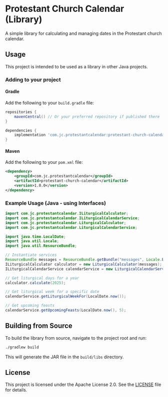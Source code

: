 # Protestant Church Calendar (Library)

A simple library for calculating and managing dates in the Protestant church calendar.

## Usage

This project is intended to be used as a library in other Java projects.

### Adding to your project

#### Gradle

Add the following to your `build.gradle` file:

```groovy
repositories {
    mavenCentral() // Or your preferred repository if published there
}

dependencies {
    implementation 'com.jc.protestantcalendar:protestant-church-calendar:1.0.0' // Replace with actual group, artifact, version
}
```

#### Maven

Add the following to your `pom.xml` file:

```xml
<dependency>
    <groupId>com.jc.protestantcalendar</groupId>
    <artifactId>protestant-church-calendar</artifactId>
    <version>1.0.0</version>
</dependency>
```

### Example Usage (Java - using Interfaces)

```java
import com.jc.protestantcalendar.ILiturgicalCalculator;
import com.jc.protestantcalendar.ILiturgicalCalendarService;
import com.jc.protestantcalendar.LiturgicalCalculator;
import com.jc.protestantcalendar.LiturgicalCalendarService;

import java.time.LocalDate;
import java.util.Locale;
import java.util.ResourceBundle;

// Instantiate services
ResourceBundle messages = ResourceBundle.getBundle("messages", Locale.ENGLISH);
ILiturgicalCalculator calculator = new LiturgicalCalculator(messages);
ILiturgicalCalendarService calendarService = new LiturgicalCalendarService(Locale.ENGLISH, calculator);

// Get liturgical days for a year
calculator.calculate(2025);

// Get liturgical week for a specific date
calendarService.getLiturgicalWeekFor(LocalDate.now());

// Get upcoming feasts
calendarService.getUpcomingFeasts(LocalDate.now(), 5);
```

## Building from Source

To build the library from source, navigate to the project root and run:

```bash
./gradlew build
```

This will generate the JAR file in the `build/libs` directory.

## License

This project is licensed under the Apache License 2.0. See the [LICENSE](LICENSE) file for details.
